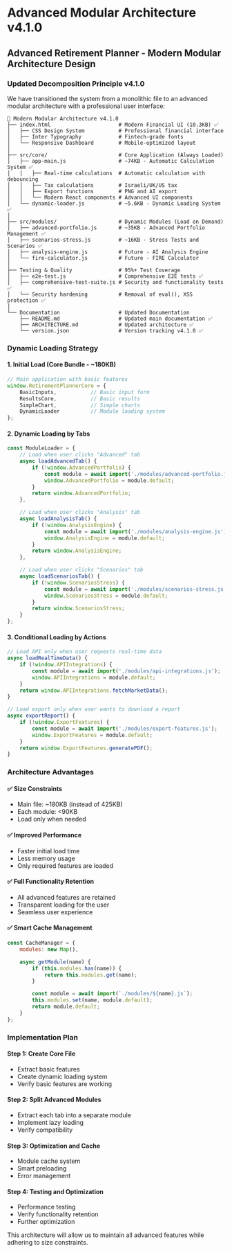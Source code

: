 # Advanced Modular Architecture v4.1.0
## Advanced Retirement Planner - Modern Modular Architecture Design

### Updated Decomposition Principle v4.1.0
We have transitioned the system from a monolithic file to an advanced modular architecture with a professional user interface:

```
📁 Modern Modular Architecture v4.1.0
├── index.html                      # Modern Financial UI (10.3KB) ✅
│   ├── CSS Design System           # Professional financial interface
│   ├── Inter Typography            # Fintech-grade fonts
│   └── Responsive Dashboard        # Mobile-optimized layout
│
├── src/core/                       # Core Application (Always Loaded)
│   ├── app-main.js                 # ~74KB - Automatic Calculation System ✅
│   │   ├── Real-time calculations  # Automatic calculation with debouncing
│   │   ├── Tax calculations        # Israeli/UK/US tax
│   │   ├── Export functions        # PNG and AI export
│   │   └── Modern React components # Advanced UI components
│   └── dynamic-loader.js           # ~5.6KB - Dynamic Loading System ✅
│
├── src/modules/                    # Dynamic Modules (Load on Demand)
│   ├── advanced-portfolio.js       # ~35KB - Advanced Portfolio Management ✅
│   ├── scenarios-stress.js         # ~16KB - Stress Tests and Scenarios ✅
│   ├── analysis-engine.js          # Future - AI Analysis Engine
│   └── fire-calculator.js          # Future - FIRE Calculator
│
├── Testing & Quality               # 95%+ Test Coverage
│   ├── e2e-test.js                 # Comprehensive E2E tests ✅
│   ├── comprehensive-test-suite.js # Security and functionality tests ✅
│   └── Security hardening          # Removal of eval(), XSS protection ✅
│
└── Documentation                   # Updated Documentation
    ├── README.md                   # Updated main documentation ✅
    ├── ARCHITECTURE.md             # Updated architecture ✅
    └── version.json                # Version tracking v4.1.0 ✅
```

### Dynamic Loading Strategy

#### 1. Initial Load (Core Bundle - ~180KB)
```javascript
// Main application with basic features
window.RetirementPlannerCore = {
    BasicInputs,           // Basic input form
    ResultsCore,           // Basic results
    SimpleChart,           // Simple charts
    DynamicLoader          // Module loading system
};
```

#### 2. Dynamic Loading by Tabs
```javascript
const ModuleLoader = {
    // Load when user clicks "Advanced" tab
    async loadAdvancedTab() {
        if (!window.AdvancedPortfolio) {
            const module = await import('./modules/advanced-portfolio.js');
            window.AdvancedPortfolio = module.default;
        }
        return window.AdvancedPortfolio;
    },

    // Load when user clicks "Analysis" tab
    async loadAnalysisTab() {
        if (!window.AnalysisEngine) {
            const module = await import('./modules/analysis-engine.js');
            window.AnalysisEngine = module.default;
        }
        return window.AnalysisEngine;
    },

    // Load when user clicks "Scenarios" tab
    async loadScenariosTab() {
        if (!window.ScenariosStress) {
            const module = await import('./modules/scenarios-stress.js');
            window.ScenariosStress = module.default;
        }
        return window.ScenariosStress;
    }
};
```

#### 3. Conditional Loading by Actions
```javascript
// Load API only when user requests real-time data
async loadRealTimeData() {
    if (!window.APIIntegrations) {
        const module = await import('./modules/api-integrations.js');
        window.APIIntegrations = module.default;
    }
    return window.APIIntegrations.fetchMarketData();
}

// Load export only when user wants to download a report
async exportReport() {
    if (!window.ExportFeatures) {
        const module = await import('./modules/export-features.js');
        window.ExportFeatures = module.default;
    }
    return window.ExportFeatures.generatePDF();
}
```

### Architecture Advantages

#### ✅ Size Constraints
- Main file: ~180KB (instead of 425KB)
- Each module: <90KB
- Load only when needed

#### ✅ Improved Performance
- Faster initial load time
- Less memory usage
- Only required features are loaded

#### ✅ Full Functionality Retention
- All advanced features are retained
- Transparent loading for the user
- Seamless user experience

#### ✅ Smart Cache Management
```javascript
const CacheManager = {
    modules: new Map(),

    async getModule(name) {
        if (this.modules.has(name)) {
            return this.modules.get(name);
        }

        const module = await import(`./modules/${name}.js`);
        this.modules.set(name, module.default);
        return module.default;
    }
};
```

### Implementation Plan

#### Step 1: Create Core File
- Extract basic features
- Create dynamic loading system
- Verify basic features are working

#### Step 2: Split Advanced Modules
- Extract each tab into a separate module
- Implement lazy loading
- Verify compatibility

#### Step 3: Optimization and Cache
- Module cache system
- Smart preloading
- Error management

#### Step 4: Testing and Optimization
- Performance testing
- Verify functionality retention
- Further optimization

This architecture will allow us to maintain all advanced features while adhering to size constraints.